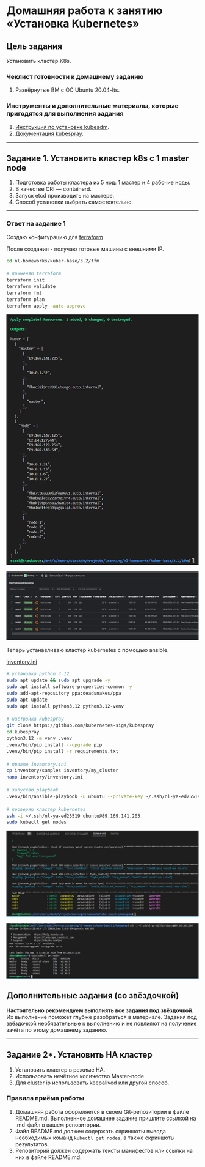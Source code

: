 # Домашняя работа к занятию «Установка Kubernetes»

## Цель задания

Установить кластер K8s.

### Чеклист готовности к домашнему заданию

1. Развёрнутые ВМ с ОС Ubuntu 20.04-lts.

### Инструменты и дополнительные материалы, которые пригодятся для выполнения задания

1. [Инструкция по установке kubeadm](https://kubernetes.io/docs/setup/production-environment/tools/kubeadm/create-cluster-kubeadm/).
2. [Документация kubespray](https://kubespray.io/).

-----

## Задание 1. Установить кластер k8s с 1 master node

1. Подготовка работы кластера из 5 нод: 1 мастер и 4 рабочие ноды.
2. В качестве CRI — containerd.
3. Запуск etcd производить на мастере.
4. Способ установки выбрать самостоятельно.

-----

### Ответ на задание 1

Создаю конфигурацию для [terraform](./tfm/)

После создания - получаю готовые машины с внешними IP.

```bash
cd nl-homeworks/kuber-base/3.2/tfm

# применяю terraform
terraform init
terraform validate
terraform fmt
terraform plan
terraform apply -auto-approve
```

![screen](./screen/Screenshot2024-08-08_181944.png)

![screen](./screen/Screenshot2024-08-08_184235.png)

Теперь устанавливаю кластер kubernetes с помощью ansible.

[inventory.ini](./inventory.ini)

```bash
# установка python 3.12
sudo apt update && sudo apt upgrade -y
sudo apt install software-properties-common -y
sudo add-apt-repository ppa:deadsnakes/ppa
sudo apt update
sudo apt install python3.12 python3.12-venv

# настройка kubespray
git clone https://github.com/kubernetes-sigs/kubespray
cd kubespray
python3.12 -m venv .venv
.venv/bin/pip install --upgrade pip
.venv/bin/pip install -r requirements.txt

# правлю inventory.ini
cp inventory/samples inventory/my_cluster
nano inventory/inventory.ini

# запускаю playbook
.venv/bin/ansible-playbook -u ubuntu --private-key ~/.ssh/nl-ya-ed25519 -i inventory/my_cluster/inventory.ini cluster.yml -b -v

# проверяю кластер kubernetes
ssh -i ~/.ssh/nl-ya-ed25519 ubuntu@89.169.141.205
sudo kubectl get nodes
```

![screen](./screen/Screenshot2024-08-08_184318.png)

![screen](./screen/Screenshot2024-08-08_184811.png)

## Дополнительные задания (со звёздочкой)

**Настоятельно рекомендуем выполнять все задания под звёздочкой.** Их выполнение поможет глубже разобраться в материале.
Задания под звёздочкой необязательные к выполнению и не повлияют на получение зачёта по этому домашнему заданию.

-----

## Задание 2*. Установить HA кластер

1. Установить кластер в режиме HA.
2. Использовать нечётное количество Master-node.
3. Для cluster ip использовать keepalived или другой способ.

### Правила приёма работы

1. Домашняя работа оформляется в своем Git-репозитории в файле README.md. Выполненное домашнее задание пришлите ссылкой на .md-файл в вашем репозитории.
2. Файл README.md должен содержать скриншоты вывода необходимых команд `kubectl get nodes`, а также скриншоты результатов.
3. Репозиторий должен содержать тексты манифестов или ссылки на них в файле README.md.
